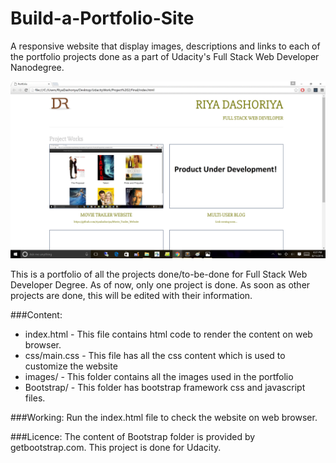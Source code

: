# Build-a-Portfolio-Site
A responsive website that display images, descriptions and links to each of the portfolio projects done as a part of Udacity's Full Stack Web Developer Nanodegree.


![alt text](https://github.com/riyadashoriya/Build-a-Portfolio-Site/blob/master/gitphoto.png "Website Preview")



This is a portfolio of all the projects done/to-be-done for Full Stack Web Developer Degree. As of now, only one project is done. As soon as other projects are done, this will be edited with their information.


###Content: 
* index.html - This file contains html code to render the content on web browser.
* css/main.css - This file has all the css content which is used to customize the website
* images/ - This folder contains all the images used in the portfolio
* Bootstrap/ - This folder has bootstrap framework css and javascript files.


###Working:
Run the index.html file to check the website on web browser.


###Licence:
The content of Bootstrap folder is provided by getbootstrap.com. This project is done for Udacity.
